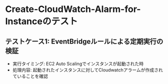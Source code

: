 # Create-CloudWatch-Alarm-for-Instanceのテスト

## テストケース1: EventBridgeルールによる定期実行の検証
- 実行タイミング: EC2 Auto Scalingでインスタンスが起動された時
- 処理内容: 起動されたインスタンスに対してCloudwatchアラームが作成されていることを確認
